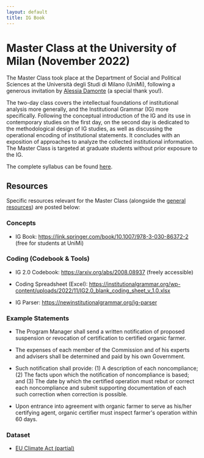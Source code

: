 ```yaml
---
layout: default
title: IG Book
---
```



# Master Class at the University of Milan (November 2022)

The Master Class took place at the Department of Social and Political Sciences at the Università degli Studi di Milano (UniMi), following a generous invitation by [Alessia Damonte](https://expertise.unimi.it/get/person/alessia-damonte) (a special thank you!). 

The two-day class covers the intellectual foundations of institutional analysis more generally, and the Institutional Grammar (IG) more specifically. Following the conceptual introduction of the IG and its use in contemporary studies on the first day, on the second day is dedicated to the methodological design of IG studies, as well as discussing the operational encoding of institutional statements. It concludes with an exposition of approaches to analyze the collected institutional information. The Master Class is targeted at graduate students without prior exposure to the IG.

The complete syllabus can be found [here](https://newinstitutionalgrammar.org/resources/IG%20Master%20Class%20Milan%20Overview.pdf).

## Resources

Specific resources relevant for the Master Class (alongside the <a href="{{ site.path }}/resources.html">general resources</a>) are posted below:

### Concepts

* IG Book: https://link.springer.com/book/10.1007/978-3-030-86372-2 (free for students at UniMi)

### Coding (Codebook & Tools)

* IG 2.0 Codebook: https://arxiv.org/abs/2008.08937 (freely accessible)

* Coding Spreadsheet (Excel): https://institutionalgrammar.org/wp-content/uploads/2022/11/IG2.0_blank_coding_sheet_v_1.0.xlsx

* IG Parser: https://newinstitutionalgrammar.org/ig-parser

### Example Statements

* The Program Manager shall send a written notification of proposed suspension or revocation of certification to certified organic farmer.

* The expenses of each member of the Commission and of his experts and advisers shall be determined and paid by his own Government.

* Such notification shall provide: (1) A description of each noncompliance; (2) The facts upon which the notification of noncompliance is based; and (3) The date by which the certified operation must rebut or correct each noncompliance and submit supporting documentation of each such correction when correction is possible.

* Upon entrance into agreement with organic farmer to serve as his/her certifying agent, organic certifier must inspect farmer's operation within 60 days.


### Dataset

* [EU Climate Act (partial)](https://docs.google.com/spreadsheets/d/1cFNIgemAie4Q9AHpDyBbJjpfgICnPumcTBMDWVy6E8k/edit?usp=sharing)
